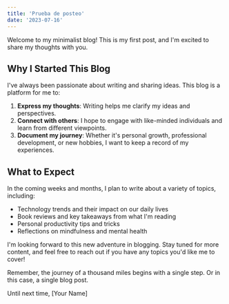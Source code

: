 ```yaml
---
title: 'Prueba de posteo'
date: '2023-07-16'
---
```


Welcome to my minimalist blog! This is my first post, and I'm excited to share my thoughts with you.

## Why I Started This Blog

I've always been passionate about writing and sharing ideas. This blog is a platform for me to:

1. **Express my thoughts**: Writing helps me clarify my ideas and perspectives.
2. **Connect with others**: I hope to engage with like-minded individuals and learn from different viewpoints.
3. **Document my journey**: Whether it's personal growth, professional development, or new hobbies, I want to keep a record of my experiences.

## What to Expect

In the coming weeks and months, I plan to write about a variety of topics, including:

- Technology trends and their impact on our daily lives
- Book reviews and key takeaways from what I'm reading
- Personal productivity tips and tricks
- Reflections on mindfulness and mental health

I'm looking forward to this new adventure in blogging. Stay tuned for more content, and feel free to reach out if you have any topics you'd like me to cover!

Remember, the journey of a thousand miles begins with a single step. Or in this case, a single blog post.

Until next time,
[Your Name]

